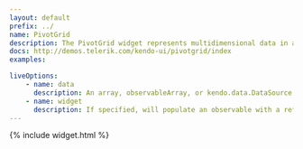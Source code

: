 ```yaml
---
layout: default
prefix: ../
name: PivotGrid
description: The PivotGrid widget represents multidimensional data in a cross-tabular format.
docs: http://demos.telerik.com/kendo-ui/pivotgrid/index
examples:

liveOptions:
    - name: data
      description: An array, observableArray, or kendo.data.DataSource to use in the grid
    - name: widget
      description: If specified, will populate an observable with a reference to the actual widget
---
```


{% include widget.html %}
